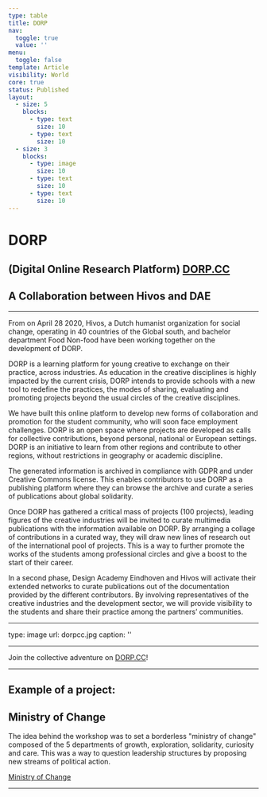 ```yaml
---
type: table
title: DORP
nav:
  toggle: true
  value: ''
menu:
  toggle: false
template: Article
visibility: World
core: true
status: Published
layout:
  - size: 5
    blocks:
      - type: text
        size: 10
      - type: text
        size: 10
  - size: 3
    blocks:
      - type: image
        size: 10
      - type: text
        size: 10
      - type: text
        size: 10
---
```


# DORP

## (Digital Online Research Platform) [DORP.CC](http://dorp.cc/)

## A Collaboration between Hivos and DAE

---

From on April 28 2020, Hivos, a Dutch humanist organization for social change, operating in 40 countries of the Global south, and bachelor department Food Non-food have been working together on the development of DORP.   

DORP is a learning platform for young creative to exchange on their practice, across industries. As education in the creative disciplines is highly impacted by the current crisis, DORP intends to provide schools with a new tool to redefine the practices, the modes of sharing, evaluating and promoting projects beyond the usual circles of the creative disciplines.  

We have built this online platform to develop new forms of collaboration and promotion for the student community, who will soon face employment challenges. DORP is an open space where projects are developed as calls for collective contributions, beyond personal, national or European settings. DORP is an initiative to learn from other regions and contribute to other regions, without restrictions in geography or academic discipline.  

The generated information is archived in compliance with GDPR and under Creative Commons license. This enables contributors to use DORP as a publishing platform where they can browse the archive and curate a series of publications about global solidarity. 

Once DORP has gathered a critical mass of projects (100 projects), leading figures of the creative industries will be invited to curate multimedia publications with the information available on DORP. By arranging a collage of contributions in a curated way, they will draw new lines of research out of the international pool of projects. This is a way to further promote the works of the students among professional circles and give a boost to the start of their career.  

In a second phase, Design Academy Eindhoven and Hivos will activate their extended networks to curate publications out of the documentation provided by the different contributors. By involving representatives of the creative industries and the development sector, we will provide visibility to the students and share their practice among the partners’ communities.

---

type: image
url: dorpcc.jpg
caption: ''

---

Join the collective adventure on [DORP.CC](http://dorp.cc/)!

---

## Example of a project: 

## Ministry of Change

The idea behind the workshop was to set a borderless "ministry of change" composed of the 5 departments of growth, exploration, solidarity, curiosity and care. This was a way to question leadership structures by proposing new streams of political action. 

[Ministry of Change](https://www.instagram.com/ministryofchange_/)

---
